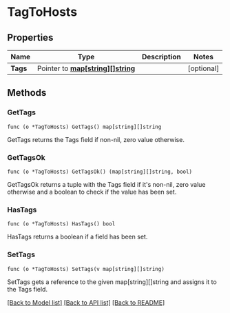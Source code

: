 # TagToHosts

## Properties

Name | Type | Description | Notes
------------ | ------------- | ------------- | -------------
**Tags** | Pointer to [**map[string][]string**](array.md) |  | [optional] 

## Methods

### GetTags

`func (o *TagToHosts) GetTags() map[string][]string`

GetTags returns the Tags field if non-nil, zero value otherwise.

### GetTagsOk

`func (o *TagToHosts) GetTagsOk() (map[string][]string, bool)`

GetTagsOk returns a tuple with the Tags field if it's non-nil, zero value otherwise
and a boolean to check if the value has been set.

### HasTags

`func (o *TagToHosts) HasTags() bool`

HasTags returns a boolean if a field has been set.

### SetTags

`func (o *TagToHosts) SetTags(v map[string][]string)`

SetTags gets a reference to the given map[string][]string and assigns it to the Tags field.


[[Back to Model list]](../README.md#documentation-for-models) [[Back to API list]](../README.md#documentation-for-api-endpoints) [[Back to README]](../README.md)



